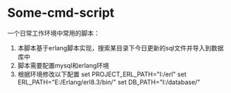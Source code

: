 # Some-cmd-script
一个日常工作环境中常用的脚本：
1. 本脚本基于erlang脚本实现，搜索某目录下今日更新的sql文件并导入到数据库中
2. 脚本需要配置mysql和erlang环境
3. 根据环境修改以下配置
set PROJECT_ERL_PATH="I:/erl"
set ERL_PATH="E:/Erlang/erl8.3/bin/"
set DB_PATH="I:/database/"
